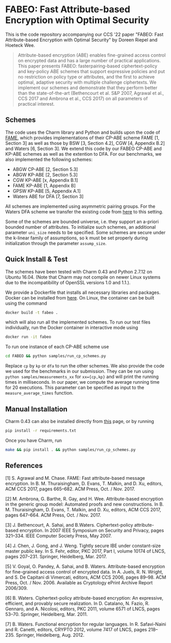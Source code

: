 # FABEO: Fast Attribute-based Encryption with Optimal Security
 
This is the code repository accompanying our CCS '22 paper "FABEO: Fast Attribute-based Encryption with Optimal Security" by Doreen Riepel and Hoeteck Wee.


> Attribute-based encryption (ABE) enables fine-grained access control on encrypted data and has a large number of practical applications. This paper presents FABEO: fasterpairing-based ciphertext-policy and key-policy ABE schemes that support expressive policies and put no restriction on policy type or attributes, and the first to achieve optimal, adaptive security with multiple challenge ciphertexts. We implement our schemes and demonstrate that they perform better than the state-of-the-art (Bethencourt et al. S&P 2007, Agrawal et al., CCS 2017 and Ambrona et al., CCS 2017) on all parameters of practical interest.


## Schemes

The code uses the Charm library and Python and builds upon the code of [FAME](https://github.com/sagrawal87/ABE), which provides implementations of their CP-ABE scheme FAME [1, Section 3] as well as those by BSW [3, Section 4.2], CGW [4, Appendix B.2] and Waters [6, Section 3]. We extend this code by our FABEO CP-ABE and KP-ABE schemes as well as the extention to DFA. For our benchmarks, we also implemented the following schemes:

- ABGW CP-ABE [2, Section 5.3]
- ABGW KP-ABE [2, Section 5.3]
- CGW KP-ABE [x, Appendix B.1]
- FAME KP-ABE [1, Appendix B]
- GPSW KP-ABE [5, Appendix A.1]
- Waters ABE for DFA [7, Section 3]

All schemes are implemented using asymmetric pairing groups. For the Waters DFA scheme we transfer the existing code from [here](https://jhuisi.github.io/charm/_modules/dfa_fe12.html#FE_DFA) to this setting.

Some of the schemes are bounded universe, i.e. they support an a-priori bounded number of attributes. To initialize such schemes, an additional parameter `uni_size` needs to be specified. Some schemes are secure under the k-linear family of assumptions, so k must be set properly during initialization through the parameter `assump_size`.

## Quick Install & Test

The schemes have been tested with Charm 0.43 and Python 2.7.12 on Ubuntu 16.04. (Note that Charm may not compile on newer Linux systems due to the incompatibility of OpenSSL versions 1.0 and 1.1.).

We provide a Dockerfile that installs all necessary libraries and packages. Docker can be installed from [here](https://docs.docker.com/get-docker/). On Linux, the container can be built using the command
```sh
docker build -t fabeo .
```
which will also run all the implemented schemes. To run our test files individually, run the Docker container in interactive mode using
```sh
docker run -it fabeo
```
To run one instance of each CP-ABE scheme use

```sh
cd FABEO && python samples/run_cp_schemes.py
```
Replace `cp` by `kp` or `dfa` to run the other schemes. We also provide the code we used for the benchmarks in our submission. They can be run using `python samples/measurements_xx` for `xx={cp,kp}` and will print the running times in milliseconds. In our paper, we compute the average running time for 20 executions. This parameter can be specified as input to the `measure_average_times` function.


## Manual Installation

Charm 0.43 can also be installed directly from [this](https://github.com/JHUISI/charm/releases) page, or by running

```sh
pip install -r requirements.txt
```
Once you have Charm, run
```sh
make && pip install . && python samples/run_cp_schemes.py
```

## References

[1] S. Agrawal and M. Chase. FAME: Fast attribute-based message encryption. In B. M. Thuraisingham, D. Evans, T. Malkin, and D. Xu, editors, ACM CCS 2017, pages 665–682. ACM Press, Oct. / Nov. 2017.

[2] M. Ambrona, G. Barthe, R. Gay, and H. Wee. Attribute-based encryption in the generic group model: Automated proofs and new constructions. In B. M. Thuraisingham, D. Evans, T. Malkin, and D. Xu, editors, ACM CCS 2017, pages 647–664. ACM Press, Oct. / Nov. 2017.

[3] J. Bethencourt, A. Sahai, and B.Waters. Ciphertext-policy attribute-based encryption. In 2007 IEEE Symposium on Security and Privacy, pages 321–334. IEEE Computer Society Press, May 2007.

[4] J. Chen, J. Gong, and J. Weng. Tightly secure IBE under constant-size master public key. In S. Fehr, editor, PKC 2017, Part I, volume 10174 of LNCS, pages 207–231. Springer, Heidelberg, Mar. 2017.

[5] V. Goyal, O. Pandey, A. Sahai, and B. Waters. Attribute-based encryption for fine-grained access control of encrypted data. In A. Juels, R. N. Wright, and S. De Capitani di Vimercati, editors, ACM CCS 2006, pages 89–98. ACM Press, Oct. / Nov. 2006. Available as Cryptology ePrint Archive Report 2006/309.

[6] B. Waters. Ciphertext-policy attribute-based encryption: An expressive, efficient, and provably secure realization. In D. Catalano, N. Fazio, R. Gennaro, and A. Nicolosi, editors, PKC 2011, volume 6571 of LNCS, pages 53–70. Springer, Heidelberg, Mar. 2011.

[7] B. Waters. Functional encryption for regular languages. In R. Safavi-Naini and R. Canetti, editors, CRYPTO 2012, volume 7417 of LNCS, pages 218–235. Springer, Heidelberg, Aug. 2012.